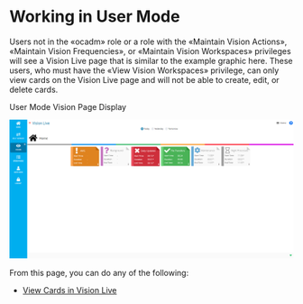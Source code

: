 # Working in User Mode

Users not in the «ocadm» role or a role with the «Maintain Vision
Actions», «Maintain Vision Frequencies», or «Maintain Vision Workspaces»
privileges will see a Vision Live page that is similar to the example
graphic here. These users, who must have the «View Vision Workspaces»
privilege, can only view cards on the Vision Live page and will not be
able to create, edit, or delete cards.

User Mode Vision Page Display

![User Mode Vision Page Display](../../../Resources/Images/SM/Vision-Live-Page-User.png "User Mode Vision Page Display")

From this page, you can do any of the following:

- [View Cards in Vision     Live](Viewing-Cards-in-Vision-Live.md)
